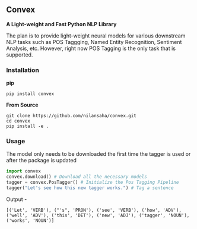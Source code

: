 ## Convex

**A Light-weight and Fast Python NLP Library**

The plan is to provide light-weight neural models for various downstream NLP tasks such as POS Taggging, Named Entity Recognition, Sentiment Analysis, etc. However, right now POS Tagging is the only task that is supported.

### Installation

**pip**

`pip install convex`

**From Source**

```
git clone https://github.com/nilansaha/convex.git
cd convex
pip install -e .
```

### Usage

The model only needs to be downloaded the first time the tagger is used or after the package is updated

```python
import convex
convex.download() # Download all the necessary models
tagger = convex.PosTagger() # Initialize the Pos Tagging Pipeline
tagger("Let's see how this new tagger works.") # Tag a sentence
```

Output -

`[('Let', 'VERB'), ("'s", 'PRON'), ('see', 'VERB'), ('how', 'ADV'), ('well', 'ADV'), ('this', 'DET'), ('new', 'ADJ'), ('tagger', 'NOUN'), ('works', 'NOUN')]`




